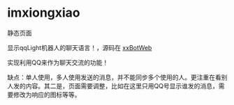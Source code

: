 # imxiongxiao
静态页面

显示qqLight机器人的聊天语言！，源码在 [xxBotWeb](https://github.com/imxiongxiao/xxBotWeb)

实现利用QQ来作为聊天交流的功能！

缺点：单人使用，多人使用发送的消息，并不能同步多个使用的人。更注重在看别人发的内容。其二是，页面需要调整，比如在这里只用QQ号显示谁发的消息，需要修改为响应的图标等等。